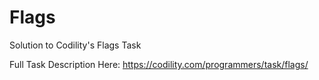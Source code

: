 # Flags

Solution to Codility's Flags Task

Full Task Description Here: https://codility.com/programmers/task/flags/
